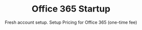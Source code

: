 ---
sort_key: 22
layout: "sku"
id: office-365-startup-setup
title: "Office 365 Startup"
heading: "Office 365 Startup"
subtitle: "Fresh account setup. Setup Pricing for Office 365 (one-time fee)"
category: "Digital Transformation"
category_description: "Modernise businesses with next-gen tech."
features:
 - feature: "Unlimited mailboxes configured for your team" - feature: "Professional project management" - feature: "Less than 7 days full implementation time" - feature: "30 days post-project support"
price: "549"
unit: "setup"
---